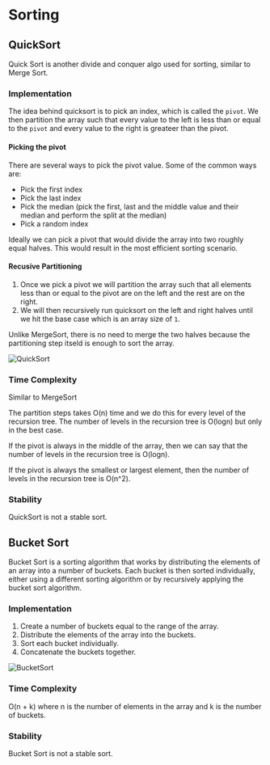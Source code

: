 # Sorting


## QuickSort

Quick Sort is another divide and conquer algo used for sorting, similar to Merge Sort.

### Implementation

The idea behind quicksort is to pick an index, which is called the `pivot`. We then partition the array such that every value to the left is less than or equal to the `pivot` and every value to the right is greateer than the pivot.

#### Picking the pivot

There are several ways to pick the pivot value. Some of the common ways are: 

- Pick the first index
- Pick the last index
- Pick the median (pick the first, last and the middle value and their median and perform the split at the median)
- Pick a random index

Ideally we can pick a pivot that would divide the array into two roughly equal halves. This would result in the most efficient sorting scenario.

#### Recusive Partitioning

1. Once we pick a pivot we will partition the array such that all elements less than or equal to the pivot are on the left and the rest are on the right.
2. We will then recursively run quicksort on the left and right halves until we hit the base case which is an array size of `1`.

Unlike MergeSort, there is no need to merge the two halves because the partitioning step itseld is enough to sort the array.

![QuickSort](../../assets/pics/sharpen=1%20(1).avif)

### Time Complexity

Similar to MergeSort

The partition steps takes O(n) time and we do this for every level of the recursion tree. The number of levels in the recursion tree is O(logn) but only in the best case.

If the pivot is always in the middle of the array, then we can say that the number of levels in the recursion tree is O(logn).

If the pivot is always the smallest or largest element, then the number of levels in the recursion tree is O(n^2).

### Stability

QuickSort is not a stable sort.

## Bucket Sort

Bucket Sort is a sorting algorithm that works by distributing the elements of an array into a number of buckets. Each bucket is then sorted individually, either using a different sorting algorithm or by recursively applying the bucket sort algorithm.

### Implementation

1. Create a number of buckets equal to the range of the array.
2. Distribute the elements of the array into the buckets.
3. Sort each bucket individually.
4. Concatenate the buckets together.

![BucketSort](../../assets/pics/BucketSort.png)

### Time Complexity

O(n + k) where n is the number of elements in the array and k is the number of buckets.

### Stability

Bucket Sort is not a stable sort.